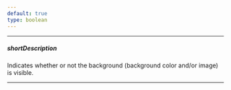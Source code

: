 ```yaml
---
default: true
type: boolean
---
```

---
##### shortDescription
Indicates whether or not the background (background color and/or image) is visible.

---
